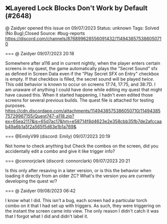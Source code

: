 ## ❌Layered Lock Blocks Don't Work by Default (#2648)
@ Zaidyer opened this issue on 09/07/2023
Status: unknown
Tags: Solved (No Bug),Closed
Source: #bug-reports https://discord.com/channels/876899628556091432/1149438575386050710


=== @ Zaidyer 09/07/2023 20:18

Somewhere after a116 and in current nightly, when the player enters certain screens in my quest, the game automatically plays the "Secret Sound" sfx as defined in Screen Data even if the "Play Secret SFX on Entry" checkbox is empty. If that checkbox is filled, the secret sound will be played *twice*.
This odd behavior is known to occur on screens 17:74, 17:75, and 38:7D.
I am unaware of anything I could have done while editing my quest that might have caused this. When it started happening, I hadn't even edited those screens for several previous builds.
The quest file is attached for testing purposes.
https://cdn.discordapp.com/attachments/1149438575386050710/1149438575729967155/Quest747-a118.zip?ex=65ea2117&is=65d7ac17&hm=e58714f8d4623e2e358cbb35fb7de2afccaab49a6b1a5f2a565f5d63e1b1a769&

=== @EmilyV99 (discord: Emily) 09/07/2023 20:19

Not home to check anything but
Check the combos on the screen, did you accidentally edit a combo and give it like trigger info?

=== @connorjclark (discord: connorclark) 09/07/2023 20:21

Is this only after resaving in a later version, or is this the behavior when loading it directly from an older ZC? What's the version you are currently developing the quest w/?

=== @ Zaidyer 09/08/2023 06:42

I know what I did. This isn't a bug, each screen had a particular torch combo on it that I had set up with triggers. As such, they were triggering on the instant the screen came into view.
The only reason I didn't catch it was that I forgot what I did and didn't label it.
